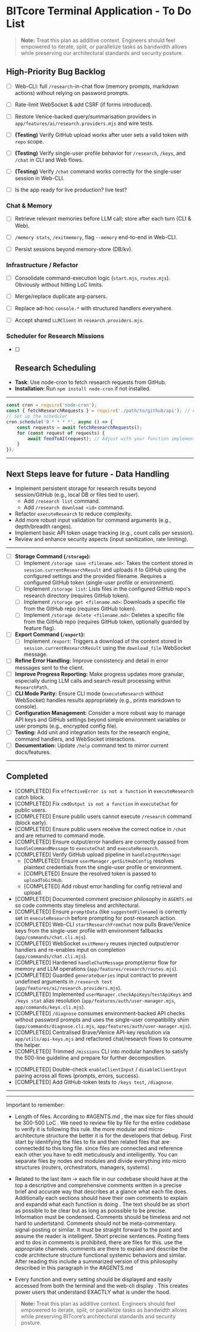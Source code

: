 # BITcore Terminal Application - To Do List

> **Note:** Treat this plan as additive context. Engineers should feel empowered to iterate, split, or parallelize tasks as bandwidth allows while preserving our architectural standards and security posture.


## High-Priority Bug Backlog


- [ ] Web-CLI: full `/research`-in-chat flow (memory prompts, markdown actions) without relying on password prompts.
- [ ] Rate-limit WebSocket & add CSRF (if forms introduced).
- [ ] Restore Venice-backed query/summarisation providers in `app/features/ai/research.providers.mjs` and wire tests.
- [ ] **(Testing)** Verify GitHub upload works after user sets a valid token with `repo` scope.
- [ ] **(Testing)** Verify single-user profile behavior for `/research`, `/keys`, and `/chat` in CLI and Web flows.
- [ ] **(Testing)** Verify `/chat` command works correctly for the single-user session in Web-CLI.
- [ ] Is the app ready for live production? live test? 


### Chat & Memory
- [ ] Retrieve relevant memories before LLM call; store after each turn (CLI & Web).
- [ ] `/memory stats`, `/exitmemory`, flag `--memory` end-to-end in Web-CLI.
- [ ] Persist sessions beyond memory-store (DB/kv).


### Infrastructure / Refactor

- [ ] Consolidate command-execution logic (`start.mjs`, `routes.mjs`). Obviously without hitting LoC limits.
- [ ] Merge/replace duplicate arg-parsers.
- [ ] Replace ad-hoc `console.*` with structured handlers everywhere.
- [ ] Accept shared `LLMClient` in `research.providers.mjs`.



###  Scheduler for Research Missions

-[ ] ##  Research Scheduling
- **Task**: Use node-cron to fetch research requests from GitHub.
- **Installation**: Run `npm install node-cron` if not installed.

---

```javascript
const cron = require('node-cron');
const { fetchResearchRequests } = require('./path/to/github/api'); // Adjust path accordingly
// Set up the scheduler
cron.schedule('0 * * * *', async () => {
    const requests = await fetchResearchRequests();
    for (const request of requests) {
        await feedToAI(request); // Adjust with your function implementation
    }
});
```


---

## Next Steps leave for future - Data Handling

*   Implement persistent storage for research results beyond session/GitHub (e.g., local DB or files tied to user).
    *   Add `/research list` command.
    *   Add `/research download <id>` command.
*   Refactor `executeResearch` to reduce complexity.
*   Add more robust input validation for command arguments (e.g., depth/breadth ranges).
*   Implement basic API token usage tracking (e.g., count calls per session).
*   Review and enhance security aspects (input sanitization, rate limiting).

---

- [ ] **Storage Command (`/storage`):**
    - [ ] Implement `/storage save <filename.md>`: Takes the content stored in `session.currentResearchResult` and uploads it to GitHub using the configured settings and the provided filename. Requires a configured GitHub token (single-user profile or environment).
    - [ ] Implement `/storage list`: Lists files in the configured GitHub repo's research directory (requires GitHub token).
    - [ ] Implement `/storage get <filename.md>`: Downloads a specific file from the GitHub repo (requires GitHub token).
    - [ ] Implement `/storage delete <filename.md>`: Deletes a specific file from the GitHub repo (requires GitHub token, optionally guarded by feature flag).
- [ ] **Export Command (`/export`):**
    - [ ] Implement `/export`: Triggers a download of the content stored in `session.currentResearchResult` using the `download_file` WebSocket message.
- [ ] **Refine Error Handling:** Improve consistency and detail in error messages sent to the client.
- [ ] **Improve Progress Reporting:** Make progress updates more granular, especially during LLM calls and search result processing within `ResearchPath`.
- [ ] **CLI Mode Parity:** Ensure CLI mode (`executeResearch` without WebSocket) handles results appropriately (e.g., prints markdown to console).
- [ ] **Configuration Management:** Consider a more robust way to manage API keys and GitHub settings beyond simple environment variables or user prompts (e.g., encrypted config file).
- [ ] **Testing:** Add unit and integration tests for the research engine, command handlers, and WebSocket interactions.
- [ ] **Documentation:** Update `/help` command text to mirror current docs/features.

---

## Completed

*   [COMPLETED] Fix `effectiveError is not a function` in `executeResearch` catch block.
*   [COMPLETED] Fix `cmdOutput is not a function` in `executeChat` for public users.
*   [COMPLETED] Ensure public users cannot execute `/research` command (block early).
*   [COMPLETED] Ensure public users receive the correct notice in `/chat` and are returned to command mode.
*   [COMPLETED] Ensure output/error handlers are correctly passed from `handleCommandMessage` to `executeChat` and `executeResearch`.
*   [COMPLETED] Verify GitHub upload pipeline in `handleInputMessage`:
    *   [COMPLETED] Ensure `userManager.getGitHubConfig` resolves plaintext credentials from the single-user profile or environment.
    *   [COMPLETED] Ensure the resolved token is passed to `uploadToGitHub`.
    *   [COMPLETED] Add robust error handling for config retrieval and upload.
*   [COMPLETED] Documented comment precision philosophy in `AGENTS.md` so code comments stay timeless and architectural.
*   [COMPLETED] Ensure `promptData` (like `suggestedFilename`) is correctly set in `executeResearch` before prompting for post-research action.
*   [COMPLETED] Web-CLI `startResearchFromChat` now pulls Brave/Venice keys from the single-user profile with environment fallbacks (`app/commands/chat.cli.mjs`).
*   [COMPLETED] WebSocket `exitMemory` reuses injected output/error handlers and re-enables input on completion (`app/commands/chat.cli.mjs`).
*   [COMPLETED] Hardened `handleChatMessage` prompt/error flow for memory and LLM operations (`app/features/research/routes.mjs`).
*   [COMPLETED] Guarded `generateQueries` input contract to prevent undefined arguments in `/research test` (`app/features/ai/research.providers.mjs`).
*   [COMPLETED] Implemented `userManager.checkApiKeys`/`testApiKeys` and `/keys stat` alias resolution (`app/features/auth/user-manager.mjs`, `app/commands/keys.cli.mjs`).
*   [COMPLETED] `/diagnose` consumes environment-backed API checks without password prompts and uses the single-user compatibility shim (`app/commands/diagnose.cli.mjs`, `app/features/auth/user-manager.mjs`).
*   [COMPLETED] Centralised Brave/Venice API-key resolution via `app/utils/api-keys.mjs` and refactored chat/research flows to consume the helper.
*   [COMPLETED] Trimmed `/missions` CLI into modular handlers to satisfy the 500-line guideline and prepare for further decomposition.
- [COMPLETED] Double-check `enableClientInput` / `disableClientInput` pairing across all flows (prompts, errors, success).
- [COMPLETED] Add GitHub-token tests to `/keys test`, `/diagnose`.

---

---

Important to remember:
- Length of files. According to #AGENTS.md , the max size for files should be 300-500 LoC . We need to review file by file for the entire codebase to verify it is following this rule. the more modular and micro-architecture structure the better it is for the developers that debug. First start by identifying the files to fix and then related files that are connectedd to this long file. since files are connected and reference each other you have to edit meticulously and intelligently. You can separate files by nodes and modules and divide everything into micro structures (routers, orchestrators, managers, systems) . 

- Related to the last item -> each file in our codebase should have at the top a descriptive and comprehensive comments written in a precise brief and accurate way that describes at a glance what each file does. Additionally each sections should have their own comments to explain and expandd what each functiion is doing . The text should be as short as possible to be clear but as long as poossible to be precise. Information must be condensed. Comments should be timeless and not hard to undertstand. Comments should not be meta-commentary. signal-posting or similar. It must be straight forward to the point and assume the reader is intelligent. Short precise sentences. Posting fixes and to dos in comments is prohibited, there are files for this. use the appropriate channels. comments are there to explain and describe the code architecture structure functional systemic behaviors and similar. After reading this include a summarized version of this philosophy described in this paragraph in the #AGENTS.md 

- Every function and every setting should be displayed and easily accessed from both the terminal and the web-cli display . This creates power users that understand EXACTLY what is under the hood. 

> **Note:** Treat this plan as additive context. Engineers should feel empowered to iterate, split, or parallelize tasks as bandwidth allows while preserving BITcore’s architectural standards and security posture.
